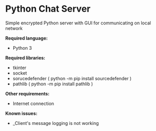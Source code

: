 # Python Chat Server

Simple encrypted Python server with GUI for communicating on local network

**Required language:**
- Python 3
  
**Required libraries:**
- tkinter
- socket
- sorucedefender ( python -m pip install sourcedefender )
- pathlib ( python -m pip install pathlib )

**Other requirements:**
- Internet connection

**Known issues:**
- _Client's message logging is not working
